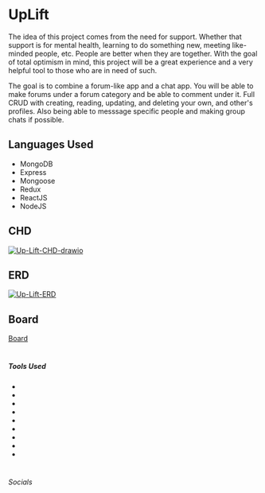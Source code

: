 # UpLift

  The idea of this project comes from the need for support. Whether that support is for mental health, learning to do something new, meeting like-minded people, etc. People are better when they are together. With the goal of total optimism in mind, this project will be a great experience and a very helpful tool to those who are in need of such.
  
   The goal is to combine a forum-like app and a chat app. You will be able to make forums under a forum category and be able to comment under it. Full CRUD with creating, reading, updating, and deleting your own, and other's profiles. Also being able to messsage specific people and making group chats if possible.


<h2>Languages Used</h2>
<ul>
  <li>MongoDB</li>
  <li>Express</li>
  <li>Mongoose</li>
  <li>Redux</li>
  <li>ReactJS</li>
  <li>NodeJS</li>
</ul>


<h2>CHD</h2>
<a href="https://ibb.co/h1q3LL0"><img src="https://i.ibb.co/gFnkmmY/Up-Lift-CHD-drawio.png" alt="Up-Lift-CHD-drawio" border="0"></a>

<h2>ERD</h2>
<a href="https://imgbb.com/"><img src="https://i.ibb.co/vBJnDyy/Up-Lift-ERD.png" alt="Up-Lift-ERD" border="0"></a>

<h2>Board</h2>
<a href="https://github.com/users/phicov/projects/3" target=”_blank”>Board</a>

#
<h5>Tools Used</h5>
<ul>
  <li><a href = ""></a></li>
  <li><a href = ""></a></li>
  <li><a href = ""></a></li>
  <li><a href = ""></a></li>
  <li><a href = ""></a></li>
  <li><a href = ""></a></li>
  <li><a href = ""></a></li>
  <li><a href = ""></a></li>
  <li><a href = ""></a></li>
</ul>

#
<h6>Socials</h6>



